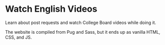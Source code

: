 # Watch English Videos

Learn about post requests and watch College Board videos while doing it.

The website is compiled from Pug and Sass, but it ends up as vanilla HTML, CSS, and JS.
